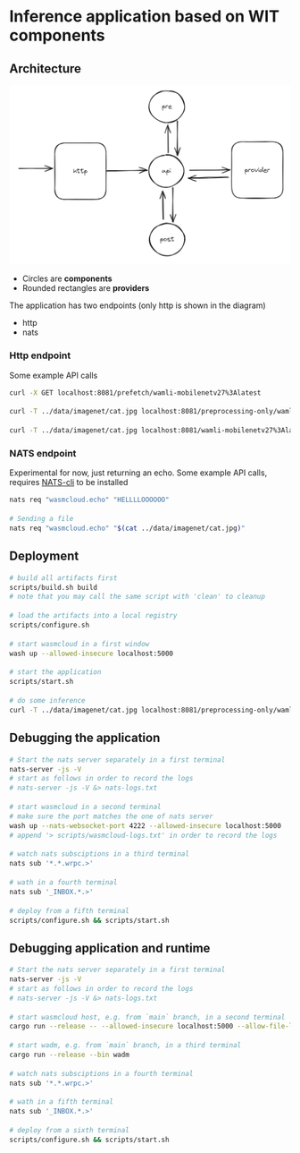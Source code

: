 # Inference application based on WIT components

## Architecture

![application](docs/images/application.png)

* Circles are __components__
* Rounded rectangles are __providers__

The application has two endpoints (only http is shown in the diagram)
* http
* nats

### Http endpoint

Some example API calls

```bash
curl -X GET localhost:8081/prefetch/wamli-mobilenetv27%3Alatest

curl -T ../data/imagenet/cat.jpg localhost:8081/preprocessing-only/wamli-mobilenetv27%3Alatest

curl -T ../data/imagenet/cat.jpg localhost:8081/wamli-mobilenetv27%3Alatest
```

### NATS endpoint

Experimental for now, just returning an echo. Some example API calls,
requires [NATS-cli](https://github.com/nats-io/natscli) to be installed 

```bash
nats req "wasmcloud.echo" "HELLLLOOOOOO"

# Sending a file
nats req "wasmcloud.echo" "$(cat ../data/imagenet/cat.jpg)"
```

## Deployment

```bash
# build all artifacts first
scripts/build.sh build
# note that you may call the same script with 'clean' to cleanup

# load the artifacts into a local registry
scripts/configure.sh

# start wasmcloud in a first window
wash up --allowed-insecure localhost:5000

# start the application
scripts/start.sh

# do some inference
curl -T ../data/imagenet/cat.jpg localhost:8081/preprocessing-only/wamli-mobilenetv27%3Alatest
```

## Debugging the application

```bash
# Start the nats server separately in a first terminal
nats-server -js -V
# start as follows in order to record the logs
# nats-server -js -V &> nats-logs.txt

# start wasmcloud in a second terminal
# make sure the port matches the one of nats server
wash up --nats-websocket-port 4222 --allowed-insecure localhost:5000
# append '> scripts/wasmcloud-logs.txt' in order to record the logs

# watch nats subsciptions in a third terminal
nats sub '*.*.wrpc.>'

# wath in a fourth terminal
nats sub '_INBOX.*.>'

# deploy from a fifth terminal
scripts/configure.sh && scripts/start.sh
```

## Debugging application and runtime

```bash
# Start the nats server separately in a first terminal
nats-server -js -V
# start as follows in order to record the logs
# nats-server -js -V &> nats-logs.txt

# start wasmcloud host, e.g. from `main` branch, in a second terminal
cargo run --release -- --allowed-insecure localhost:5000 --allow-file-load

# start wadm, e.g. from `main` branch, in a third terminal
cargo run --release --bin wadm

# watch nats subsciptions in a fourth terminal
nats sub '*.*.wrpc.>'

# wath in a fifth terminal
nats sub '_INBOX.*.>'

# deploy from a sixth terminal
scripts/configure.sh && scripts/start.sh
```
